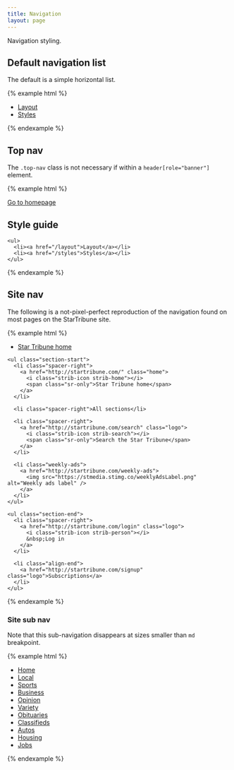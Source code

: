 ```yaml
---
title: Navigation
layout: page
---
```


Navigation styling.

## Default navigation list

The default is a simple horizontal list.

{% example html %}

<nav>
  <ul>
    <li><a href="/layout">Layout</a></li>
    <li><a href="/styles">Styles</a></li>
  </ul>
</nav>
{% endexample %}

## Top nav

The `.top-nav` class is not necessary if within a `header[role="banner"]` element.

{% example html %}

<nav class="nav-top">
  <div class="container-lg">
    <a href="/" class="logo" title="Home"><span class="sr-only">Go to homepage</span></a>
    <h1>Style guide</h1>

    <ul>
      <li><a href="/layout">Layout</a></li>
      <li><a href="/styles">Styles</a></li>
    </ul>

  </div>
</nav>
{% endexample %}

## Site nav

The following is a not-pixel-perfect reproduction of the navigation found on most pages on the StarTribune site.

{% example html %}

<nav class="nav-strib-site">
  <div class="container-lg cf">
    <ul class="section-center">
      <li>
        <a href="http://startribune.com/" class="logo">
          <span class="icon icon-logo"></span>
          <span class="sr-only">Star Tribune home</span>
        </a>
      </li>
    </ul>

    <ul class="section-start">
      <li class="spacer-right">
        <a href="http://startribune.com/" class="home">
          <i class="strib-icon strib-home"></i>
          <span class="sr-only">Star Tribune home</span>
        </a>
      </li>

      <li class="spacer-right">All sections</li>

      <li class="spacer-right">
        <a href="http://startribune.com/search" class="logo">
          <i class="strib-icon strib-search"></i>
          <span class="sr-only">Search the Star Tribune</span>
        </a>
      </li>

      <li class="weekly-ads">
        <a href="http://startribune.com/weekly-ads">
          <img src="https://stmedia.stimg.co/weeklyAdsLabel.png" alt="Weekly ads label" />
        </a>
      </li>
    </ul>

    <ul class="section-end">
      <li class="spacer-right">
        <a href="http://startribune.com/login" class="logo">
          <i class="strib-icon strib-person"></i>
          &nbsp;Log in
        </a>
      </li>

      <li class="align-end">
        <a href="http://startribune.com/signup" class="logo">Subscriptions</a>
      </li>
    </ul>

  </div>
</nav>
{% endexample %}

### Site sub nav

Note that this sub-navigation disappears at sizes smaller than `md` breakpoint.

{% example html %}

<nav class="subnav-strib-site">
  <div class="container-lg">
    <ul>
      <li><a href="http://startribune.com/">Home</a></li>
      <li><a href="http://startribune.com/local/">Local</a></li>
      <li><a href="http://startribune.com/sports/">Sports</a></li>
      <li><a href="http://startribune.com/business/">Business</a></li>
      <li><a href="http://startribune.com/opinion/">Opinion</a></li>
      <li><a href="http://startribune.com/variety/">Variety</a></li>
      <li><a href="http://startribune.com/obituaries/">Obituaries</a></li>
      <li><a href="http://startribune.com/classifieds/">Classifieds</a></li>
      <li><a href="http://startribune.com/autos/">Autos</a></li>
      <li><a href="http://startribune.com/housing/">Housing</a></li>
      <li><a href="http://startribune.com/jobs/">Jobs</a></li>
    </ul>
  </div>
</nav>
{% endexample %}

